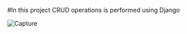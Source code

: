 #In this project CRUD operations is performed using Django



![Capture](https://user-images.githubusercontent.com/54960609/185790204-3f5aa77f-19f6-4bcb-a814-31c1723b5015.PNG)
